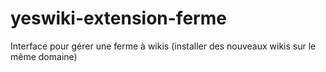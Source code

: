 # yeswiki-extension-ferme
Interface pour gérer une ferme à wikis (installer des nouveaux wikis sur le même domaine)
